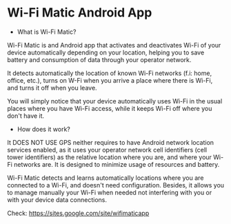 Wi-Fi Matic Android App
=======================

- What is Wi-Fi Matic?

Wi-Fi Matic is and Android app that activates and deactivates Wi-Fi of your device automatically depending on your location, helping you to save battery and consumption of data through your operator network.

It detects automatically the location of known Wi-Fi networks (f.i: home, office, etc.), turns on W-Fi when you arrive a place where there is Wi-Fi, and turns it off when you leave.

You will simply notice that your device automatically uses Wi-Fi in the usual places where you have Wi-Fi access, while it keeps Wi-Fi off where you don't have it.

- How does it work?

It DOES NOT USE GPS neither requires to have Android network location services enabled, as it uses your operator network cell identifiers (cell tower identifiers) as the relative location where you are, and where your Wi-Fi networks are. It is designed to minimize usage of resources and battery. 

Wi-Fi Matic detects and learns automatically locations where you are connected to a Wi-Fi, and doesn't need configuration. Besides, it allows you to manage manually your Wi-Fi when needed not interfering with you or with your device data connections.

Check: https://sites.google.com/site/wifimaticapp

